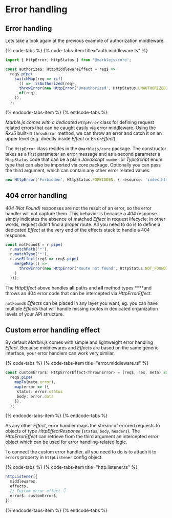 # Error handling

## Error handling

Lets take a look again at the previous example of authorization middleware.

{% code-tabs %}
{% code-tabs-item title="auth.middleware.ts" %}
```typescript
import { HttpError, HttpStatus } from '@marblejs/core';

const authorize$: HttpMiddlewareEffect = req$ =>
  req$.pipe(
    switchMap(req => iif(
      () => !isAuthorized(req),
      throwError(new HttpError('Unauthorized', HttpStatus.UNAUTHORIZED)),
      of(req),
    )),
  );
```
{% endcode-tabs-item %}
{% endcode-tabs %}

_Marble.js comes with a dedicated `HttpError`_ class for defining request related errors that can be caught easily via error middleware. Using the _RxJS_ built-in `throwError` method, we can throw an error and catch it on an upper level \(e.g. directly inside _Effect_ or _ErrorEffect_\).

The `HttpError` class resides in the `@marblejs/core` package. The constructor takes as a first parameter an error message and as a second parameter a `HttpStatus` code that can be a plain _JavaScript_ `number` or _TypeScript_ enum type that can also be imported via core package. Optionally you can pass the third argument, which can contain any other error related values.

```typescript
new HttpError('Forbidden', HttpStatus.FORBIDDEN, { resource: 'index.html' });
```

## 404 error handling

_404 \(Not Found\)_ responses are not the result of an error, so the error handler will not capture them. This behavior is because a _404_ response simply indicates the absence of matched _Effect_ in request lifecycle; in other words, request didn't find a proper route. All you need to do is to define a dedicated _Effect_ at the very end of the effects stack to handle a 404 response.

```typescript
const notFound$ = r.pipe(
  r.matchPath('*'),
  r.matchType('*'),
  r.useEffect(req$ => req$.pipe(
    mergeMap(() =>
      throwError(new HttpError('Route not found', HttpStatus.NOT_FOUND))
    )
  )));
```

The _HttpEffect_ above handles **all** paths and **all** method types ****and throws an 404 error code that can be intercepted via _HttpErrorEffect_.

`notFound$` _Effects_ can be placed in any layer you want, eg. you can have multiple _Effects_ that will handle missing routes in dedicated organization levels of your API structure.

## Custom error handling effect

By default _Marble.js_ comes with simple and lightweight error handling _Effect_. Because middlewares and _Effects_ are based on the same generic interface, your error handlers can work very similar.

{% code-tabs %}
{% code-tabs-item title="error.middleware.ts" %}
```typescript
const customError$: HttpErrorEffect<ThrownError> = (req$, res, meta) =>
  req$.pipe(
    mapTo(meta.error),
    map(error => ({
     status: error.status
     body: error.data
    }),
  );
```
{% endcode-tabs-item %}
{% endcode-tabs %}

As any other _Effect_, error handler maps the stream of errored requests to objects of type _HttpEffectResponse_ \(`status`, `body`, `headers`\). The _HttpErrorEffect_ can retrieve from the third argument an intercepted error object which can be used for error handling-related logic.

To connect the custom error handler, all you need to do is to attach it to `error$` property in `httpListener` config object.

{% code-tabs %}
{% code-tabs-item title="http.listener.ts" %}
```typescript
httpListener({
  middlewares,
  effects,
  // Custom error effect 👇
  error$: customError$,
});
```
{% endcode-tabs-item %}
{% endcode-tabs %}



